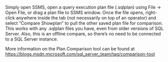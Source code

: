 Simply open SSMS, open a query execution plan file (.sqlplan) using File -> Open File, or drag a plan file to SSMS window. 
Once the file opens, right-click anywhere inside the tab (not necessarily on top of an operator) and select “Compare Showplan” to pull the other saved plan file for comparison. 
This works with any .sqlplan files you have, even from older versions of SQL Server. 
Also, this is an offline compare, so there’s no need to be connected to a SQL Server instance.

More information on the Plan Comparison tool can be found at https://blogs.msdn.microsoft.com/sql_server_team/tag/comparison-tool
